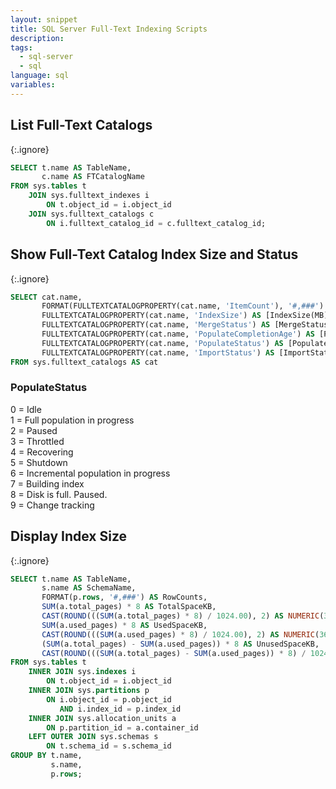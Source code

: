 ```yaml
---
layout: snippet
title: SQL Server Full-Text Indexing Scripts
description: 
tags:
  - sql-server
  - sql
language: sql
variables:
---
```


## List Full-Text Catalogs

{:.ignore}
```sql
SELECT t.name AS TableName,
       c.name AS FTCatalogName
FROM sys.tables t
    JOIN sys.fulltext_indexes i
        ON t.object_id = i.object_id
    JOIN sys.fulltext_catalogs c
        ON i.fulltext_catalog_id = c.fulltext_catalog_id;
```

## Show Full-Text Catalog Index Size and Status

{:.ignore}
```sql
SELECT cat.name,
       FORMAT(FULLTEXTCATALOGPROPERTY(cat.name, 'ItemCount'), '#,###') AS [RowCount],
       FULLTEXTCATALOGPROPERTY(cat.name, 'IndexSize') AS [IndexSize(MB)],
       FULLTEXTCATALOGPROPERTY(cat.name, 'MergeStatus') AS [MergeStatus],
       FULLTEXTCATALOGPROPERTY(cat.name, 'PopulateCompletionAge') AS [PopulateCompletionAge],
       FULLTEXTCATALOGPROPERTY(cat.name, 'PopulateStatus') AS [PopulateStatus],
       FULLTEXTCATALOGPROPERTY(cat.name, 'ImportStatus') AS [ImportStatus]
FROM sys.fulltext_catalogs AS cat
```

### PopulateStatus

0 = Idle  
1 = Full population in progress  
2 = Paused  
3 = Throttled  
4 = Recovering  
5 = Shutdown  
6 = Incremental population in progress  
7 = Building index  
8 = Disk is full. Paused.  
9 = Change tracking


## Display Index Size

{:.ignore}
```sql
SELECT t.name AS TableName,
       s.name AS SchemaName,
       FORMAT(p.rows, '#,###') AS RowCounts,
       SUM(a.total_pages) * 8 AS TotalSpaceKB,
       CAST(ROUND(((SUM(a.total_pages) * 8) / 1024.00), 2) AS NUMERIC(36, 2)) AS TotalSpaceMB,
       SUM(a.used_pages) * 8 AS UsedSpaceKB,
       CAST(ROUND(((SUM(a.used_pages) * 8) / 1024.00), 2) AS NUMERIC(36, 2)) AS UsedSpaceMB,
       (SUM(a.total_pages) - SUM(a.used_pages)) * 8 AS UnusedSpaceKB,
       CAST(ROUND(((SUM(a.total_pages) - SUM(a.used_pages)) * 8) / 1024.00, 2) AS NUMERIC(36, 2)) AS UnusedSpaceMB
FROM sys.tables t
    INNER JOIN sys.indexes i
        ON t.object_id = i.object_id
    INNER JOIN sys.partitions p
        ON i.object_id = p.object_id
           AND i.index_id = p.index_id
    INNER JOIN sys.allocation_units a
        ON p.partition_id = a.container_id
    LEFT OUTER JOIN sys.schemas s
        ON t.schema_id = s.schema_id
GROUP BY t.name,
         s.name,
         p.rows;
```